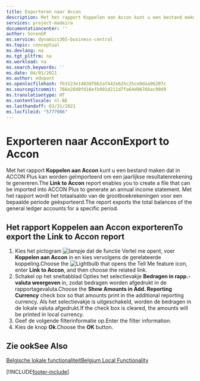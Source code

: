 ```yaml
---
title: Exporteren naar Accon
description: Met het rapport Koppelen aan Accon kunt u een bestand maken dat in ACCON Plus kan worden geïmporteerd om een jaarlijkse resultatenrekening te genereren.
services: project-madeira
documentationcenter: ''
author: SorenGP
ms.service: dynamics365-business-central
ms.topic: conceptual
ms.devlang: na
ms.tgt_pltfrm: na
ms.workload: na
ms.search.keywords: ''
ms.date: 04/01/2021
ms.author: edupont
ms.openlocfilehash: fb3123e1483df862af442e625c25ce0daa96207c
ms.sourcegitcommit: 766e2840fd16efb901d211d7fa64d96766ac99d9
ms.translationtype: HT
ms.contentlocale: nl-BE
ms.lasthandoff: 03/31/2021
ms.locfileid: "5777986"
---
```

# <a name="export-to-accon"></a><span data-ttu-id="3128f-103">Exporteren naar Accon</span><span class="sxs-lookup"><span data-stu-id="3128f-103">Export to Accon</span></span>
<span data-ttu-id="3128f-104">Met het rapport **Koppelen aan Accon** kunt u een bestand maken dat in ACCON Plus kan worden geïmporteerd om een jaarlijkse resultatenrekening te genereren.</span><span class="sxs-lookup"><span data-stu-id="3128f-104">The **Link to Accon** report enables you to create a file that can be imported into ACCON Plus to generate an annual income statement.</span></span> <span data-ttu-id="3128f-105">Met het rapport wordt het totaalsaldo van de grootboekrekeningen voor een bepaalde periode geëxporteerd.</span><span class="sxs-lookup"><span data-stu-id="3128f-105">The report exports the total balances of the general ledger accounts for a specific period.</span></span>  

## <a name="to-export-the-link-to-accon-report"></a><span data-ttu-id="3128f-106">Het rapport Koppelen aan Accon exporteren</span><span class="sxs-lookup"><span data-stu-id="3128f-106">To export the Link to Accon report</span></span>  
1.  <span data-ttu-id="3128f-107">Kies het pictogram ![lampje dat de functie Vertel me opent](../../media/ui-search/search_small.png "Vertel me wat u wilt doen"), voer **Koppelen aan Accon** in en kies vervolgens de gerelateerde koppeling.</span><span class="sxs-lookup"><span data-stu-id="3128f-107">Choose the ![Lightbulb that opens the Tell Me feature](../../media/ui-search/search_small.png "Tell me what you want to do") icon, enter **Link to Accon**, and then choose the related link.</span></span>  
2.  <span data-ttu-id="3128f-108">Schakel op het sneltabblad Opties het selectievakje **Bedragen in rapp.-valuta weergeven** in, zodat bedragen worden afgedrukt in de rapportagevaluta.</span><span class="sxs-lookup"><span data-stu-id="3128f-108">Choose the **Show Amounts in Add. Reporting Currency** check box so that amounts print in the additional reporting currency.</span></span> <span data-ttu-id="3128f-109">Als het selectievakje is uitgeschakeld, worden de bedragen in de lokale valuta afgedrukt.</span><span class="sxs-lookup"><span data-stu-id="3128f-109">If the check box is cleared, the amounts will be printed in local currency.</span></span>  
3.  <span data-ttu-id="3128f-110">Geef de volgende filterinformatie op.</span><span class="sxs-lookup"><span data-stu-id="3128f-110">Enter the filter information.</span></span>  
4.  <span data-ttu-id="3128f-111">Kies de knop **Ok**.</span><span class="sxs-lookup"><span data-stu-id="3128f-111">Choose the **OK** button.</span></span>  

## <a name="see-also"></a><span data-ttu-id="3128f-112">Zie ook</span><span class="sxs-lookup"><span data-stu-id="3128f-112">See Also</span></span>  
 [<span data-ttu-id="3128f-113">Belgische lokale functionaliteit</span><span class="sxs-lookup"><span data-stu-id="3128f-113">Belgium Local Functionality</span></span>](belgium-local-functionality.md)


[!INCLUDE[footer-include](../../includes/footer-banner.md)]
